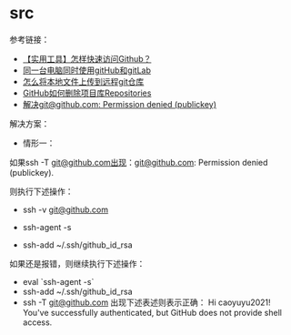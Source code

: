 # src

参考链接：
- [【实用工具】怎样快速访问Github？](https://blog.csdn.net/weixin_41512747/article/details/125941762?utm_medium=distribute.pc_feed_404.none-task-blog-2~default~BlogCommendFromBaidu~Rate-4-125941762-blog-null.pc_404_mixedpudn&depth_1-utm_source=distribute.pc_feed_404.none-task-blog-2~default~BlogCommendFromBaidu~Rate-4-125941762-blog-null.pc_404_mixedpud)
- [同一台电脑同时使用gitHub和gitLab](https://blog.csdn.net/m0_51691302/article/details/125706793)
- [怎么将本地文件上传到远程git仓库](https://www.cnblogs.com/wujindong/p/7280847.html)
- [GitHub如何删除项目库Repositories](https://www.likecs.com/show-203647457.html)
- [解决git@github.com: Permission denied (publickey)](https://blog.csdn.net/qq_40047019/article/details/122898308)

解决方案：
- 情形一：

如果ssh -T git@github.com出现：git@github.com: Permission denied (publickey).

则执行下述操作：

- ssh -v git@github.com

- ssh-agent -s

- ssh-add ~/.ssh/github_id_rsa

如果还是报错，则继续执行下述操作：
- eval \`ssh-agent -s\`
- ssh-add ~/.ssh/github_id_rsa
- ssh -T git@github.com
出现下述表述则表示正确：
Hi caoyuyu2021! You've successfully authenticated, but GitHub does not provide shell access.

